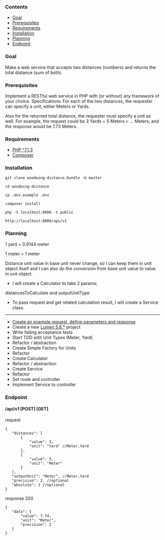 ### Contents
* [Goal](#goal)
* [Prerequisites](#rerequisites)
* [Requirements](#requirements)
* [Installation](#installation)
* [Planning](#planning)
* [Endpoint](#endpoint)

### Goal 
Make a web service that accepts two distances (numbers) and returns the total distance (sum of both).
### Prerequisites
Implement a RESTful web service in PHP with (or without) any framework of your choice.
Specifications: For each of the two distances, the requester can specify a unit, either Meters or Yards.

Also for the returned total distance, the requester must specify a unit as well.
For example, the request could be 3 Yards + 5 Meters = ... Meters, and the response would be 7.73 Meters.

### Requirements
* [PHP ^7.1.3](https://www.php.net/manual/en/install.php)
* [Composer](https://getcomposer.org/doc/faqs/how-to-install-composer-programmatically.md)

### Installation
```
git clone woodwing-distance.bundle -b master
```
```
cd woodwing-distance
```
```
cp .env.example .env
```
```
composer install
```
```
php -S localhost:8000 -t public
```
```
http://localhost:8000/api/v1
```

### Planning
1 yard = 0.9144 meter

1 meter = 1 meter

Distance unit value in base unit never change, so I can keep them in unit object itself and I can also do the conversion from base unit value to value in unit object.

- I will create a Calculator to take 2 params;

distancesToCalculate and outputUnitType

- To pass request and get related calculation result, I will create a Service class. 
----
- [Create an example request, define parameters and response](#endpoint)
- Create a new [Lumen 5.8.*](https://github.com/laravel/lumen) project
- Write failing acceptance tests
- Start TDD with Unit Types (Meter, Yard)
- Refactor / abstraction
- Create Simple Factory for Units
- Refactor
- Create Calculator
- Refactor / abstraction
- Create Service
- Refactor
- Set route and controller
- Implement Service to controller

### Endpoint
 #### /api/v1 [POST] [GET]
 request
 ```
 {
 	"distances": [
 		{
 		    "value": 3,
 		    "unit": "Yard" //Meter,Yard
 		},
 		{
 		    "value": 5,
 		    "unit": "Meter"
 		}
 	],
 	"outputUnit": "Meter", //Meter,Yard
 	"precision": 2, //optional
 	"absolute": 1 //optional
 }
 ```
 response 200
 ```
{
    "data": {
        "value": 7.74,
        "unit": "Meter",
        "precision": 2
    }
}
 ```